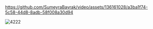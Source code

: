 
https://github.com/SumeyraBayrak/video/assets/136161028/a3ba1f74-5c58-44d8-8adb-58f008a30d94


![4222](https://github.com/SumeyraBayrak/video/assets/136161028/a3ba1f74-5c58-44d8-8adb-58f008a30d94)
